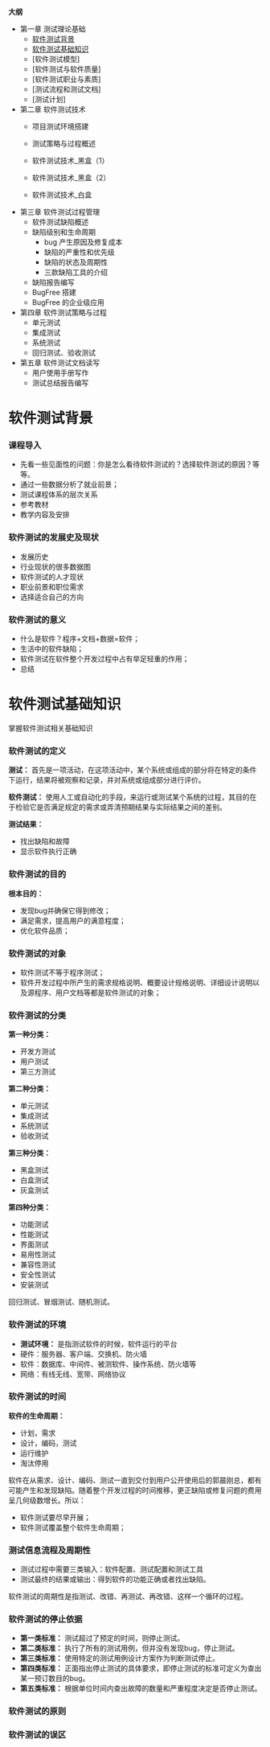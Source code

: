 **大纲**

- 第一章 测试理论基础
	- [软件测试背景](1-1.md#软件测试背景)
	- [软件测试基础知识](1-1.md#软件测试基础知识)
	- [软件测试模型]
	- [软件测试与软件质量]
	- [软件测试职业与素质]
	- [测试流程和测试文档]
	- [测试计划]
- 第二章 软件测试技术
	- 项目测试环境搭建
	- 测试策略与过程概述
	- 软件测试技术_黑盒（1）
	
	- 软件测试技术_黑盒（2）
	- 软件测试技术_白盒
- 第三章 软件测试过程管理
	- 软件测试缺陷概述
	- 缺陷级别和生命周期
		- bug 产生原因及修复成本
		- 缺陷的严重性和优先级
		- 缺陷的状态及周期性
		- 三款缺陷工具的介绍
	- 缺陷报告编写
	- BugFree 搭建
	- BugFree 的企业级应用
- 第四章 软件测试策略与过程
	- 单元测试
	- 集成测试
	- 系统测试
	- 回归测试、验收测试
- 第五章 软件测试文档读写
	- 用户使用手册写作
	- 测试总结报告编写


# 软件测试背景

### 课程导入

- 先看一些见面性的问题：你是怎么看待软件测试的？选择软件测试的原因？等等。
- 通过一些数据分析了就业前景；
- 测试课程体系的层次关系
- 参考教材
- 教学内容及安排

### 软件测试的发展史及现状

- 发展历史
- 行业现状的很多数据图
- 软件测试的人才现状
- 职业前景和职位需求
- 选择适合自己的方向

### 软件测试的意义

- 什么是软件？程序+文档+数据=软件；
- 生活中的软件缺陷；
- 软件测试在软件整个开发过程中占有举足轻重的作用；
- 总结

# 软件测试基础知识

掌握软件测试相关基础知识

### 软件测试的定义

**测试：** 首先是一项活动，在这项活动中，某个系统或组成的部分将在特定的条件下运行，结果将被观察和记录，并对系统或组成部分进行评价。

**软件测试：** 使用人工或自动化的手段，来运行或测试某个系统的过程，其目的在于检验它是否满足规定的需求或弄清预期结果与实际结果之间的差别。

**测试结果：**
- 找出缺陷和故障
- 显示软件执行正确

### 软件测试的目的

**根本目的：**
- 发现bug并确保它得到修改；
- 满足需求，提高用户的满意程度；
- 优化软件品质；

### 软件测试的对象

- 软件测试不等于程序测试；
- 软件开发过程中所产生的需求规格说明、概要设计规格说明、详细设计说明以及源程序、用户文档等都是软件测试的对象；

### 软件测试的分类

**第一种分类：**
- 开发方测试
- 用户测试
- 第三方测试

**第二种分类：**
- 单元测试
- 集成测试
- 系统测试
- 验收测试

**第三种分类：**
- 黑盒测试
- 白盒测试
- 灰盒测试

**第四种分类：**
- 功能测试
- 性能测试
- 界面测试
- 易用性测试
- 兼容性测试
- 安全性测试
- 安装测试

回归测试、冒烟测试、随机测试。

### 软件测试的环境

- **测试环境：** 是指测试软件的时候，软件运行的平台
- 硬件：服务器、客户端、交换机、防火墙
- 软件：数据库、中间件、被测软件、操作系统、防火墙等
- 网络：有线无线、宽带、网络协议

### 软件测试的时间

**软件的生命周期：**
- 计划，需求
- 设计，编码，测试
- 运行维护
- 淘汰停用

软件在从需求、设计、编码、测试一直到交付到用户公开使用后的郭晨刚总，都有可能产生和发现缺陷。随着整个开发过程的时间推移，更正缺陷或修复问题的费用呈几何级数增长。所以：

- 软件测试要尽早开展；
- 软件测试覆盖整个软件生命周期；

### 测试信息流程及周期性

- 测试过程中需要三类输入：软件配置、测试配置和测试工具
- 测试最终的结果或输出：得到软件的功能正确或者找出缺陷。

软件测试的周期性是指测试、改错、再测试、再改错、这样一个循环的过程。

### 软件测试的停止依据

- **第一类标准：** 测试超过了预定的时间，则停止测试。
- **第二类标准：** 执行了所有的测试用例，但并没有发现bug，停止测试。
- **第三类标准：** 使用特定的测试用例设计方案作为判断测试停止。
- **第四类标准：** 正面指出停止测试的具体要求，即停止测试的标准可定义为查出某一预订数目的bug。
- **第五类标准：** 根据单位时间内查出故障的数量和严重程度决定是否停止测试。

### 软件测试的原则



### 软件测试的误区